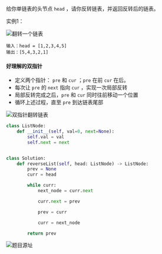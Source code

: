 给你单链表的头节点 `head` ，请你反转链表，并返回反转后的链表。
 
实例1：

![翻转一个链表](https://assets.leetcode.com/uploads/2021/02/19/rev1ex1.jpg)

``` 
输入：head = [1,2,3,4,5]
输出：[5,4,3,2,1]
```

#### 好理解的双指针

* 定义两个指针： `pre` 和 `cur` ；`pre` 在前 `cur` 在后。
* 每次让 `pre` 的 `next` 指向 `cur` ，实现一次局部反转
* 局部反转完成之后，`pre` 和 `cur` 同时往前移动一个位置
* 循环上述过程，直至 `pre` 到达链表尾部


![双指针翻转链表](https://pic.leetcode-cn.com/9ce26a709147ad9ce6152d604efc1cc19a33dc5d467ed2aae5bc68463fdd2888.gif)

```python
class ListNode:
    def __init__(self, val=0, next=None):
        self.val = val
        self.next = next


class Solution:
    def reverseList(self, head: ListNode) -> ListNode:
        prev = None
        curr = head

        while curr:
            next_node = curr.next

            curr.next = prev

            prev = curr

            curr = next_node

        return prev

```

![题目源址](https://leetcode-cn.com/problems/reverse-linked-list/)
